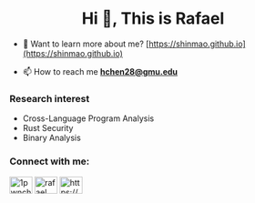 <h1 align="center">Hi 👋, This is Rafael</h1>

- 📝 Want to learn more about me? [https://shinmao.github.io](https://shinmao.github.io)

- 📫 How to reach me **hchen28@gmu.edu**

<p align="left">
<h3 align="left">Research interest</h3>
<ul>
  <li>Cross-Language Program Analysis</li>
  <li>Rust Security</li>
  <li>Binary Analysis</li>
</ul>
</p>

<p align="left">
<h3 align="left">Connect with me:</h3>
<a href="https://twitter.com/1pwnch" target="blank"><img align="center" src="https://cdn.jsdelivr.net/npm/simple-icons@3.0.1/icons/twitter.svg" alt="1pwnch" height="30" width="40" /></a>
<a href="https://www.linkedin.com/in/plz-hash-chen-2019/" target="blank"><img align="center" src="https://cdn.jsdelivr.net/npm/simple-icons@3.0.1/icons/linkedin.svg" alt="rafael chen" height="30" width="40" /></a>
<a href="/https://blog.1pwnch.com/index.xml" target="blank"><img align="center" src="https://cdn.jsdelivr.net/npm/simple-icons@3.0.1/icons/rss.svg" alt="https://blog.1pwnch.com/index.xml" height="30" width="40" /></a>
</p>
